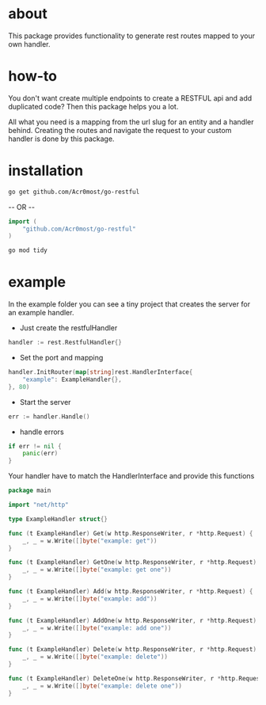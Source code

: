# about
This package provides functionality to generate rest routes mapped to your own handler.

# how-to
You don't want create multiple endpoints to create a RESTFUL api and add duplicated code?
Then this package helps you a lot.

All what you need is a mapping from the url slug for an entity and a handler behind. 
Creating the routes and navigate the request to your custom handler is done by this package.   

# installation
```bash
go get github.com/Acr0most/go-restful
```
-- OR --
```go
import (
    "github.com/Acr0most/go-restful"
)
```

```bash
go mod tidy
```

# example
In the example folder you can see a tiny project that creates the server for an example handler.

- Just create the restfulHandler
```go
handler := rest.RestfulHandler{}
```

- Set the port and mapping
```go
handler.InitRouter(map[string]rest.HandlerInterface{
    "example": ExampleHandler{},
}, 80)
```

- Start the server
```go
err := handler.Handle()
```

- handle errors
```go
if err != nil {
    panic(err)
}
```

Your handler have to match the HandlerInterface and provide this functions

```go
package main

import "net/http"

type ExampleHandler struct{}

func (t ExampleHandler) Get(w http.ResponseWriter, r *http.Request) {
	_, _ = w.Write([]byte("example: get"))
}

func (t ExampleHandler) GetOne(w http.ResponseWriter, r *http.Request) {
	_, _ = w.Write([]byte("example: get one"))
}

func (t ExampleHandler) Add(w http.ResponseWriter, r *http.Request) {
	_, _ = w.Write([]byte("example: add"))
}

func (t ExampleHandler) AddOne(w http.ResponseWriter, r *http.Request) {
	_, _ = w.Write([]byte("example: add one"))
}

func (t ExampleHandler) Delete(w http.ResponseWriter, r *http.Request) {
	_, _ = w.Write([]byte("example: delete"))
}

func (t ExampleHandler) DeleteOne(w http.ResponseWriter, r *http.Request) {
	_, _ = w.Write([]byte("example: delete one"))
}

```
